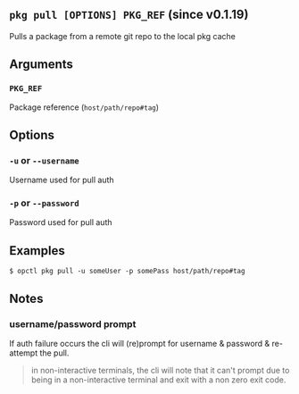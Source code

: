## `pkg pull [OPTIONS] PKG_REF` (since v0.1.19)

Pulls a package from a remote git repo to the local pkg cache

## Arguments

### `PKG_REF`
Package reference (`host/path/repo#tag`)

## Options

### `-u` or `--username`
Username used for pull auth

### `-p` or `--password`
Password used for pull auth

## Examples

```shell
$ opctl pkg pull -u someUser -p somePass host/path/repo#tag
```

## Notes

### username/password prompt

If auth failure occurs the cli will (re)prompt for username & password & re-attempt the pull.

> in non-interactive terminals, the cli will note that it can't prompt due to being in a
> non-interactive terminal and exit with a non zero exit code.
